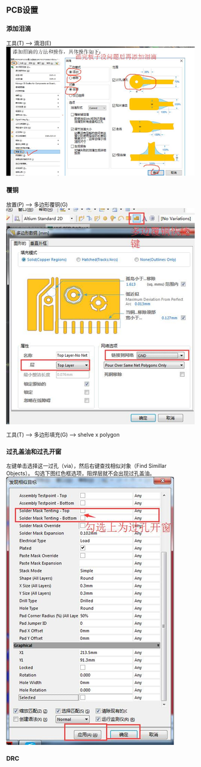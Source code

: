 ## PCB设置

### 添加泪滴
工具(T) --> 滴泪(E)
![](/assets/PCB布局操作.jpg)

### 覆铜
放置(P) --> 多边形覆铜(G)
![](/assets/3.PCBassets/PCB设置.jpg)

工具(T) --> 多边形填充(G) --> shelve x polygon

### 过孔盖油和过孔开窗
左键单击选择这一过孔（via），然后右键查找相似对象（Find Simillar Objects）。
勾选下图红色框选项，阻焊层就不会出现过孔盖油。
![](/assets/3.PCBassets/PCB设置1.jpg)

### DRC